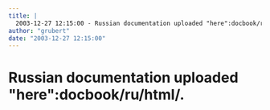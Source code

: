 ```yaml
---
title: |
  2003-12-27 12:15:00 - Russian documentation uploaded "here":docbook/ru/html/.
author: "grubert"
date: "2003-12-27 12:15:00"
---
```


# Russian documentation uploaded "here":docbook/ru/html/.



